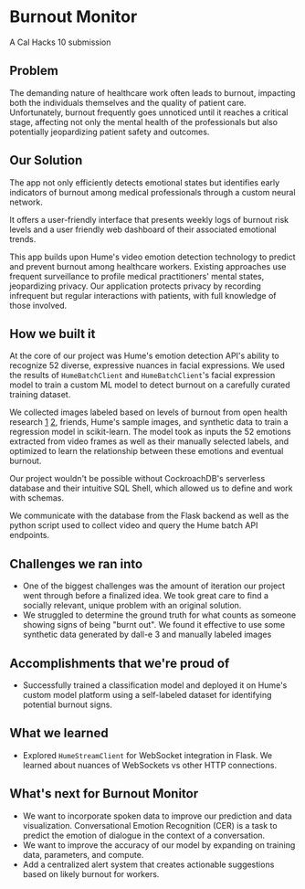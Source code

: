 # Burnout Monitor

A Cal Hacks 10 submission

## Problem

The demanding nature of healthcare work often leads to burnout, impacting both the individuals themselves and the quality of patient care. Unfortunately, burnout frequently goes unnoticed until it reaches a critical stage, affecting not only the mental health of the professionals but also potentially jeopardizing patient safety and outcomes.

## Our Solution


The app not only efficiently detects emotional states but identifies early indicators of burnout among medical professionals through a custom neural network. 

It offers a user-friendly interface that presents weekly logs of burnout risk levels and a user friendly web dashboard of their associated emotional trends.

This app builds upon Hume's video emotion detection technology to predict and prevent burnout among healthcare workers. Existing approaches use frequent surveillance to profile medical practitioners' mental states, jeopardizing privacy. Our application protects privacy by recording infrequent but regular interactions with patients, with full knowledge of those involved. 

## How we built it

At the core of our project was Hume's emotion detection API's ability to recognize 52 diverse, expressive nuances in facial expressions. We used the results of `HumeBatchClient` and `HumeBatchClient`'s facial expression model to train a custom ML model to detect burnout on a carefully curated training dataset.

We collected images labeled based on levels of burnout from open health research [1](https://bmcmededuc.biomedcentral.com/articles/10.1186/s12909-023-04003-y#Sec46) [2](https://www.aapl.org/docs/pdf/VIDEO%20RECORDING%20GUIDELINE%202013.pdf), friends, Hume's sample images, and synthetic data to train a regression model in scikit-learn. The model took as inputs the 52 emotions extracted from video frames as well as their manually selected labels, and optimized to learn the relationship between these emotions and eventual burnout.

Our project wouldn't be possible without CockroachDB's serverless database and their intuitive SQL Shell, which allowed us to define and work with schemas.

We communicate with the database from the Flask backend as well as the python script used to collect video and query the Hume batch API endpoints.

## Challenges we ran into

- One of the biggest challenges was the amount of iteration our project went through before a finalized idea. We took great care to find a socially relevant, unique problem with an original solution.
- We struggled to determine the ground truth for what counts as someone showing signs of being "burnt out". We found it effective to use some synthetic data generated by dall-e 3 and manually labeled images 

## Accomplishments that we're proud of

- Successfully trained a classification model and deployed it on Hume's custom model platform using a self-labeled dataset for identifying potential burnout signs.

## What we learned

- Explored `HumeStreamClient` for WebSocket integration in Flask. We learned about nuances of WebSockets vs other HTTP connections.

## What's next for Burnout Monitor

- We want to incorporate spoken data to improve our prediction and data visualization. Conversational Emotion Recognition (CER) is a task to predict the emotion of dialogue in the context of a conversation.
- We want to improve the accuracy of our model by expanding on training data, parameters, and compute. 
- Add a centralized alert system that creates actionable suggestions based on likely burnout for workers.
